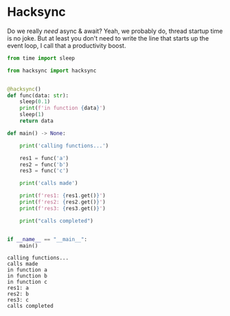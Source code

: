 # Hacksync

Do we really *need* async & await? Yeah, we probably do, thread startup time is no joke. But at least you don't need to write the line that starts up the event loop, I call that a productivity boost.

```python
from time import sleep

from hacksync import hacksync


@hacksync()
def func(data: str):
    sleep(0.1)
    print(f'in function {data}')
    sleep(1)
    return data

def main() -> None:

    print('calling functions...')

    res1 = func('a')
    res2 = func('b')
    res3 = func('c')

    print('calls made')

    print(f'res1: {res1.get()}')
    print(f'res2: {res2.get()}')
    print(f'res3: {res3.get()}')

    print("calls completed")


if __name__ == "__main__":
    main()
```

```
calling functions...
calls made
in function a
in function b
in function c
res1: a
res2: b
res3: c
calls completed
```